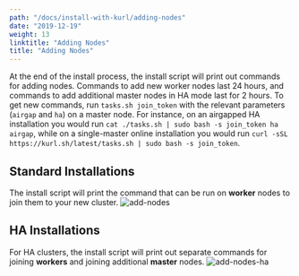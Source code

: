 ```yaml
---
path: "/docs/install-with-kurl/adding-nodes"
date: "2019-12-19"
weight: 13
linktitle: "Adding Nodes"
title: "Adding Nodes"
---
```

At the end of the install process, the install script will print out commands for adding nodes.
Commands to add new worker nodes last 24 hours, and commands to add additional master nodes in HA mode last for 2 hours.
To get new commands, run `tasks.sh join_token` with the relevant parameters (`airgap` and `ha`) on a master node.
For instance, on an airgapped HA installation you would run `cat ./tasks.sh | sudo bash -s join_token ha airgap`, while on a single-master online installation you would run `curl -sSL https://kurl.sh/latest/tasks.sh | sudo bash -s join_token`.

## Standard Installations
The install script will print the command that can be run on **worker** nodes to join them to your new cluster.
![add-nodes](/add-nodes.png)

## HA Installations
For HA clusters, the install script will print out separate commands for joining **workers** and joining additional **master** nodes.
![add-nodes-ha](/add-nodes-ha.png)
